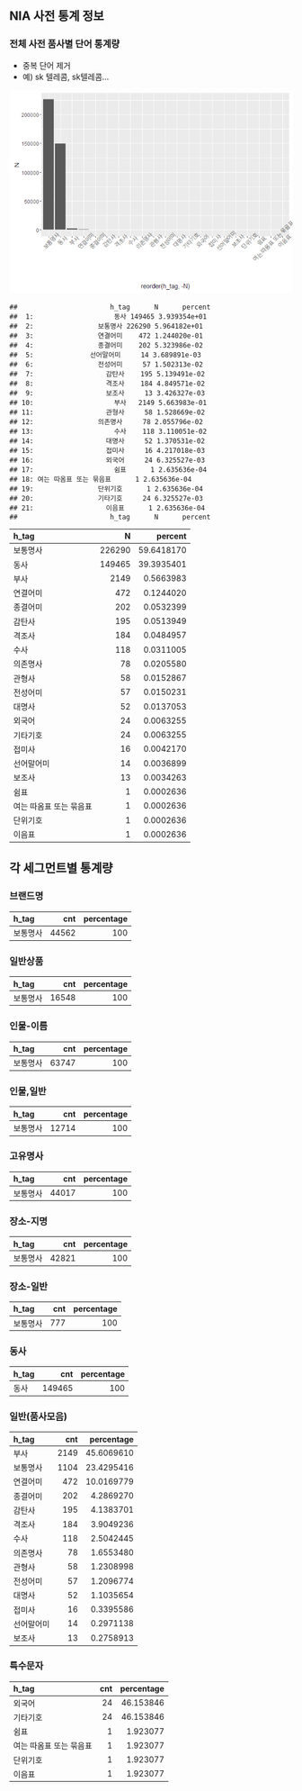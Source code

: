 NIA 사전 통계 정보
------------------

### 전체 사전 품사별 단어 통계량

-   중복 단어 제거
-   예) sk 텔레콤, sk텔레콤...

![](ni_dic_stat_files/figure-markdown_strict/unnamed-chunk-1-1.png)

    ##                       h_tag      N      percent
    ##  1:                    동사 149465 3.939354e+01
    ##  2:                보통명사 226290 5.964182e+01
    ##  3:                연결어미    472 1.244020e-01
    ##  4:                종결어미    202 5.323986e-02
    ##  5:              선어말어미     14 3.689891e-03
    ##  6:                전성어미     57 1.502313e-02
    ##  7:                  감탄사    195 5.139491e-02
    ##  8:                  격조사    184 4.849571e-02
    ##  9:                  보조사     13 3.426327e-03
    ## 10:                    부사   2149 5.663983e-01
    ## 11:                  관형사     58 1.528669e-02
    ## 12:                의존명사     78 2.055796e-02
    ## 13:                    수사    118 3.110051e-02
    ## 14:                  대명사     52 1.370531e-02
    ## 15:                  접미사     16 4.217018e-03
    ## 16:                  외국어     24 6.325527e-03
    ## 17:                    쉼표      1 2.635636e-04
    ## 18: 여는 따옴표 또는 묶음표      1 2.635636e-04
    ## 19:                단위기호      1 2.635636e-04
    ## 20:                기타기호     24 6.325527e-03
    ## 21:                  이음표      1 2.635636e-04
    ##                       h_tag      N      percent

<table>
<thead>
<tr class="header">
<th align="left">h_tag</th>
<th align="right">N</th>
<th align="right">percent</th>
</tr>
</thead>
<tbody>
<tr class="odd">
<td align="left">보통명사</td>
<td align="right">226290</td>
<td align="right">59.6418170</td>
</tr>
<tr class="even">
<td align="left">동사</td>
<td align="right">149465</td>
<td align="right">39.3935401</td>
</tr>
<tr class="odd">
<td align="left">부사</td>
<td align="right">2149</td>
<td align="right">0.5663983</td>
</tr>
<tr class="even">
<td align="left">연결어미</td>
<td align="right">472</td>
<td align="right">0.1244020</td>
</tr>
<tr class="odd">
<td align="left">종결어미</td>
<td align="right">202</td>
<td align="right">0.0532399</td>
</tr>
<tr class="even">
<td align="left">감탄사</td>
<td align="right">195</td>
<td align="right">0.0513949</td>
</tr>
<tr class="odd">
<td align="left">격조사</td>
<td align="right">184</td>
<td align="right">0.0484957</td>
</tr>
<tr class="even">
<td align="left">수사</td>
<td align="right">118</td>
<td align="right">0.0311005</td>
</tr>
<tr class="odd">
<td align="left">의존명사</td>
<td align="right">78</td>
<td align="right">0.0205580</td>
</tr>
<tr class="even">
<td align="left">관형사</td>
<td align="right">58</td>
<td align="right">0.0152867</td>
</tr>
<tr class="odd">
<td align="left">전성어미</td>
<td align="right">57</td>
<td align="right">0.0150231</td>
</tr>
<tr class="even">
<td align="left">대명사</td>
<td align="right">52</td>
<td align="right">0.0137053</td>
</tr>
<tr class="odd">
<td align="left">외국어</td>
<td align="right">24</td>
<td align="right">0.0063255</td>
</tr>
<tr class="even">
<td align="left">기타기호</td>
<td align="right">24</td>
<td align="right">0.0063255</td>
</tr>
<tr class="odd">
<td align="left">접미사</td>
<td align="right">16</td>
<td align="right">0.0042170</td>
</tr>
<tr class="even">
<td align="left">선어말어미</td>
<td align="right">14</td>
<td align="right">0.0036899</td>
</tr>
<tr class="odd">
<td align="left">보조사</td>
<td align="right">13</td>
<td align="right">0.0034263</td>
</tr>
<tr class="even">
<td align="left">쉼표</td>
<td align="right">1</td>
<td align="right">0.0002636</td>
</tr>
<tr class="odd">
<td align="left">여는 따옴표 또는 묶음표</td>
<td align="right">1</td>
<td align="right">0.0002636</td>
</tr>
<tr class="even">
<td align="left">단위기호</td>
<td align="right">1</td>
<td align="right">0.0002636</td>
</tr>
<tr class="odd">
<td align="left">이음표</td>
<td align="right">1</td>
<td align="right">0.0002636</td>
</tr>
</tbody>
</table>

각 세그먼트별 통계량
--------------------

### 브랜드명

<table>
<thead>
<tr class="header">
<th align="left">h_tag</th>
<th align="right">cnt</th>
<th align="right">percentage</th>
</tr>
</thead>
<tbody>
<tr class="odd">
<td align="left">보통명사</td>
<td align="right">44562</td>
<td align="right">100</td>
</tr>
</tbody>
</table>

### 일반상품

<table>
<thead>
<tr class="header">
<th align="left">h_tag</th>
<th align="right">cnt</th>
<th align="right">percentage</th>
</tr>
</thead>
<tbody>
<tr class="odd">
<td align="left">보통명사</td>
<td align="right">16548</td>
<td align="right">100</td>
</tr>
</tbody>
</table>

### 인물-이름

<table>
<thead>
<tr class="header">
<th align="left">h_tag</th>
<th align="right">cnt</th>
<th align="right">percentage</th>
</tr>
</thead>
<tbody>
<tr class="odd">
<td align="left">보통명사</td>
<td align="right">63747</td>
<td align="right">100</td>
</tr>
</tbody>
</table>

### 인물,일반

<table>
<thead>
<tr class="header">
<th align="left">h_tag</th>
<th align="right">cnt</th>
<th align="right">percentage</th>
</tr>
</thead>
<tbody>
<tr class="odd">
<td align="left">보통명사</td>
<td align="right">12714</td>
<td align="right">100</td>
</tr>
</tbody>
</table>

### 고유명사

<table>
<thead>
<tr class="header">
<th align="left">h_tag</th>
<th align="right">cnt</th>
<th align="right">percentage</th>
</tr>
</thead>
<tbody>
<tr class="odd">
<td align="left">보통명사</td>
<td align="right">44017</td>
<td align="right">100</td>
</tr>
</tbody>
</table>

### 장소-지명

<table>
<thead>
<tr class="header">
<th align="left">h_tag</th>
<th align="right">cnt</th>
<th align="right">percentage</th>
</tr>
</thead>
<tbody>
<tr class="odd">
<td align="left">보통명사</td>
<td align="right">42821</td>
<td align="right">100</td>
</tr>
</tbody>
</table>

### 장소-일반

<table>
<thead>
<tr class="header">
<th align="left">h_tag</th>
<th align="right">cnt</th>
<th align="right">percentage</th>
</tr>
</thead>
<tbody>
<tr class="odd">
<td align="left">보통명사</td>
<td align="right">777</td>
<td align="right">100</td>
</tr>
</tbody>
</table>

### 동사

<table>
<thead>
<tr class="header">
<th align="left">h_tag</th>
<th align="right">cnt</th>
<th align="right">percentage</th>
</tr>
</thead>
<tbody>
<tr class="odd">
<td align="left">동사</td>
<td align="right">149465</td>
<td align="right">100</td>
</tr>
</tbody>
</table>

### 일반(품사모음)

<table>
<thead>
<tr class="header">
<th align="left">h_tag</th>
<th align="right">cnt</th>
<th align="right">percentage</th>
</tr>
</thead>
<tbody>
<tr class="odd">
<td align="left">부사</td>
<td align="right">2149</td>
<td align="right">45.6069610</td>
</tr>
<tr class="even">
<td align="left">보통명사</td>
<td align="right">1104</td>
<td align="right">23.4295416</td>
</tr>
<tr class="odd">
<td align="left">연결어미</td>
<td align="right">472</td>
<td align="right">10.0169779</td>
</tr>
<tr class="even">
<td align="left">종결어미</td>
<td align="right">202</td>
<td align="right">4.2869270</td>
</tr>
<tr class="odd">
<td align="left">감탄사</td>
<td align="right">195</td>
<td align="right">4.1383701</td>
</tr>
<tr class="even">
<td align="left">격조사</td>
<td align="right">184</td>
<td align="right">3.9049236</td>
</tr>
<tr class="odd">
<td align="left">수사</td>
<td align="right">118</td>
<td align="right">2.5042445</td>
</tr>
<tr class="even">
<td align="left">의존명사</td>
<td align="right">78</td>
<td align="right">1.6553480</td>
</tr>
<tr class="odd">
<td align="left">관형사</td>
<td align="right">58</td>
<td align="right">1.2308998</td>
</tr>
<tr class="even">
<td align="left">전성어미</td>
<td align="right">57</td>
<td align="right">1.2096774</td>
</tr>
<tr class="odd">
<td align="left">대명사</td>
<td align="right">52</td>
<td align="right">1.1035654</td>
</tr>
<tr class="even">
<td align="left">접미사</td>
<td align="right">16</td>
<td align="right">0.3395586</td>
</tr>
<tr class="odd">
<td align="left">선어말어미</td>
<td align="right">14</td>
<td align="right">0.2971138</td>
</tr>
<tr class="even">
<td align="left">보조사</td>
<td align="right">13</td>
<td align="right">0.2758913</td>
</tr>
</tbody>
</table>

### 특수문자

<table>
<thead>
<tr class="header">
<th align="left">h_tag</th>
<th align="right">cnt</th>
<th align="right">percentage</th>
</tr>
</thead>
<tbody>
<tr class="odd">
<td align="left">외국어</td>
<td align="right">24</td>
<td align="right">46.153846</td>
</tr>
<tr class="even">
<td align="left">기타기호</td>
<td align="right">24</td>
<td align="right">46.153846</td>
</tr>
<tr class="odd">
<td align="left">쉼표</td>
<td align="right">1</td>
<td align="right">1.923077</td>
</tr>
<tr class="even">
<td align="left">여는 따옴표 또는 묶음표</td>
<td align="right">1</td>
<td align="right">1.923077</td>
</tr>
<tr class="odd">
<td align="left">단위기호</td>
<td align="right">1</td>
<td align="right">1.923077</td>
</tr>
<tr class="even">
<td align="left">이음표</td>
<td align="right">1</td>
<td align="right">1.923077</td>
</tr>
</tbody>
</table>
